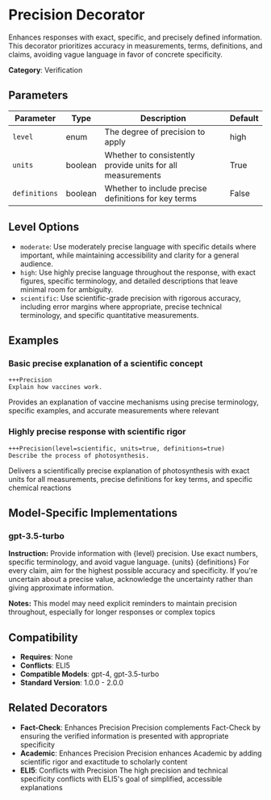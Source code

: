 # Precision Decorator

Enhances responses with exact, specific, and precisely defined information. This decorator prioritizes accuracy in measurements, terms, definitions, and claims, avoiding vague language in favor of concrete specificity.

**Category**: Verification

## Parameters

| Parameter | Type | Description | Default |
|-----------|------|-------------|--------|
| `level` | enum | The degree of precision to apply | high |
| `units` | boolean | Whether to consistently provide units for all measurements | True |
| `definitions` | boolean | Whether to include precise definitions for key terms | False |

## Level Options

- `moderate`: Use moderately precise language with specific details where important, while maintaining accessibility and clarity for a general audience.
- `high`: Use highly precise language throughout the response, with exact figures, specific terminology, and detailed descriptions that leave minimal room for ambiguity.
- `scientific`: Use scientific-grade precision with rigorous accuracy, including error margins where appropriate, precise technical terminology, and specific quantitative measurements.

## Examples

### Basic precise explanation of a scientific concept

```
+++Precision
Explain how vaccines work.
```

Provides an explanation of vaccine mechanisms using precise terminology, specific examples, and accurate measurements where relevant

### Highly precise response with scientific rigor

```
+++Precision(level=scientific, units=true, definitions=true)
Describe the process of photosynthesis.
```

Delivers a scientifically precise explanation of photosynthesis with exact units for all measurements, precise definitions for key terms, and specific chemical reactions

## Model-Specific Implementations

### gpt-3.5-turbo

**Instruction:** Provide information with {level} precision. Use exact numbers, specific terminology, and avoid vague language. {units} {definitions} For every claim, aim for the highest possible accuracy and specificity. If you're uncertain about a precise value, acknowledge the uncertainty rather than giving approximate information.

**Notes:** This model may need explicit reminders to maintain precision throughout, especially for longer responses or complex topics


## Compatibility

- **Requires**: None
- **Conflicts**: ELI5
- **Compatible Models**: gpt-4, gpt-3.5-turbo
- **Standard Version**: 1.0.0 - 2.0.0

## Related Decorators

- **Fact-Check**: Enhances Precision Precision complements Fact-Check by ensuring the verified information is presented with appropriate specificity
- **Academic**: Enhances Precision Precision enhances Academic by adding scientific rigor and exactitude to scholarly content
- **ELI5**: Conflicts with Precision The high precision and technical specificity conflicts with ELI5's goal of simplified, accessible explanations
